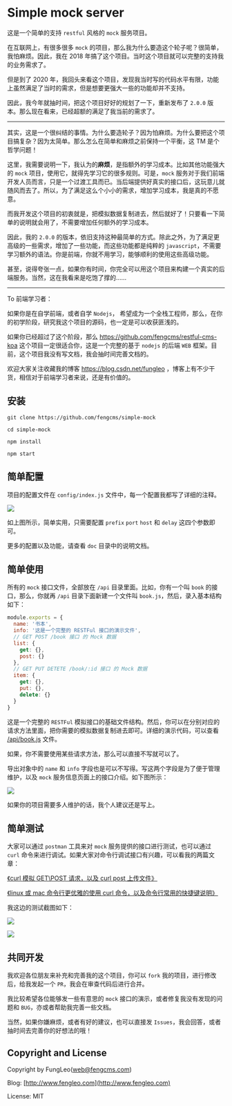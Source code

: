 # Simple mock server

这是一个简单的支持 `restful` 风格的 `mock` 服务项目。

在互联网上，有很多很多 `mock` 的项目，那么我为什么要造这个轮子呢？很简单，我怕麻烦。因此，我在 2018 年搞了这个项目。当时这个项目就可以完整的支持我的业务需求了。

但是到了 2020 年，我回头来看这个项目，发现我当时写的代码水平有限，功能上虽然满足了当时的需求，但是想要更强大一些的功能却并不支持。

因此，我今年就抽时间，把这个项目好好的规划了一下，重新发布了 `2.0.0` 版本。那么现在看来，已经超额的满足了我当前的需求了。

-----

其实，这是一个很纠结的事情。为什么要造轮子？因为怕麻烦。为什么要把这个项目搞复杂？因为太简单。那么怎么在简单和麻烦之前保持一个平衡，这 TM 是个哲学问题！

这里，我需要说明一下，我认为的**麻烦**，是指额外的学习成本。比如其他功能强大的 `mock` 项目，使用它，就得先学习它的很多规则。可是，`mock` 服务对于我们前端开发人员而言，只是一个过渡工具而已。当后端提供好真实的接口后，这玩意儿就随风而去了。所以，为了满足这么个小小的需求，增加学习成本，我是真的不愿意。

而我开发这个项目的初衷就是，把模拟数据复制进去，然后就好了！只要看一下简单的说明就会用了，不需要增加任何额外的学习成本。

因此，我的 `2.0.0` 的版本，依旧支持这种最简单的方式。除此之外，为了满足更高级的一些需求，增加了一些功能，而这些功能都是纯粹的 `javascript`，不需要学习额外的语法。你是前端，你就不用学习，能够顺利的使用这些高级功能。

甚至，说得夸张一点，如果你有时间，你完全可以用这个项目来构建一个真实的后端服务。当然，这在我看来是吃饱了撑的……

-----

To 前端学习者：

如果你是在自学前端，或者自学 `Nodejs`， 希望成为一个全栈工程师，那么，在你的初学阶段，研究我这个项目的源码，也一定是可以收获匪浅的。

如果你已经超过了这个阶段，那么 https://github.com/fengcms/restful-cms-koa 这个项目一定很适合你，这是一个完整的基于 `nodejs` 的后端 `WEB` 框架。目前，这个项目我没有写文档，我会抽时间完善文档的。

欢迎大家关注收藏我的博客 https://blog.csdn.net/fungleo ，博客上有不少干货，相信对于前端学习者来说，还是有价值的。

## 安装

```#
git clone https://github.com/fengcms/simple-mock

cd simple-mock

npm install

npm start
```

## 简单配置

项目的配置文件在 `config/index.js` 文件中，每一个配置我都写了详细的注释。

![](https://gitee.com/fungleo/my-article-image/raw/master/image/8c/8bc8c38cbbaecded2058bbe87528b2.jpg)

如上图所示，简单实用，只需要配置 `prefix` `port` `host` 和 `delay` 这四个参数即可。

更多的配置以及功能，请查看 `doc` 目录中的说明文档。

## 简单使用

所有的 `mock` 接口文件，全部放在 `/api` 目录里面。比如，你有一个叫 `book` 的接口，那么，你就再 `/api` 目录下面新建一个文件叫 `book.js`，然后，录入基本结构如下：

```js
module.exports = {
  name: '书本',
  info: '这是一个完整的 RESTFul 接口的演示文件',
  // GET POST /book 接口 的 Mock 数据
  list: {
    get: {},
    post: {}
  },
  // GET PUT DETETE /book/:id 接口 的 Mock 数据
  item: {
    get: {},
    put: {},
    delete: {}
  }
}
```

这是一个完整的 `RESTFul` 模拟接口的基础文件结构。然后，你可以在分别对应的请求方法里面，把你需要的模拟数据复制进去即可。详细的演示代码，可以查看 [/api/book.js](https://github.com/fengcms/simple-mock/blob/master/api/book.js) 文件。

如果，你不需要使用某些请求方法，那么可以直接不写就可以了。

导出对象中的 `name` 和 `info` 字段也是可以不写得。写这两个字段是为了便于管理维护，以及 `mock` 服务信息页面上的接口介绍。如下图所示：

![](https://gitee.com/fungleo/my-article-image/raw/master/image/62/307c122634a701d28d1d15821ce795.jpg)

如果你的项目需要多人维护的话，我个人建议还是写上。

## 简单测试

大家可以通过 `postman` 工具来对 `mock` 服务提供的接口进行测试，也可以通过 `curl` 命令来进行调试。如果大家对命令行调试接口有兴趣，可以看我的两篇文章：

[《curl 模拟 GET\POST 请求，以及 curl post 上传文件》](https://blog.csdn.net/FungLeo/article/details/80703365)

[《linux 或 mac 命令行更优雅的使用 curl 命令，以及命令行常用的快捷键说明》](https://blog.csdn.net/FungLeo/article/details/105794798)


我这边的测试截图如下：

![](https://gitee.com/fungleo/my-article-image/raw/master/image/dd/f07efda81b88604dc25566f0703dd7.jpg)

![](https://gitee.com/fungleo/my-article-image/raw/master/image/a9/a06c8ae22bfa63c20a2c1db0813db2.jpg)

## 共同开发

我欢迎各位朋友来补充和完善我的这个项目，你可以 `fork` 我的项目，进行修改后，给我发起一个 `PR`，我会在审查代码后进行合并。

我比较希望各位能够发一些有意思的 `mock` 接口的演示，或者修复我没有发现的问题和 `BUG`，亦或者帮助我完善一些文档。

当然，如果你嫌麻烦，或者有好的建议，也可以直接发 `Issues`，我会回答，或者抽时间去完善你的好想法的哦！

## Copyright and License

Copyright by FungLeo(web@fengcms.com)

Blog: [http://www.fengleo.com](http://www.fengleo.com)

License: MIT


